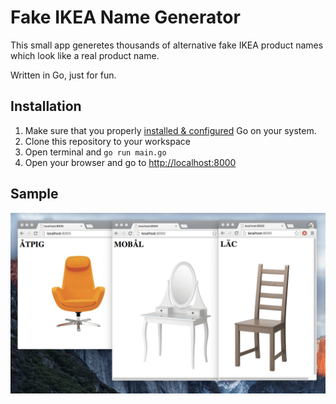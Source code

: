 # Fake IKEA Name Generator
This small app generetes thousands of alternative fake IKEA product names which look like a real product name.

Written in Go, just for fun.

## Installation
 1. Make sure that you properly [installed & configured](https://golang.org/doc/install) Go on your system.
 2. Clone this repository to your workspace
 3. Open terminal and `go run main.go`
 4. Open your browser and go to [http://localhost:8000](http://localhost:8000)

## Sample
![Sample output](sample.png?raw=true "Sample")